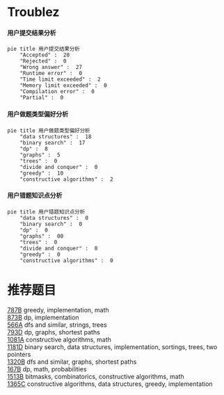 # Troublez

<!-- tabs:start -->



#### **用户提交结果分析**

```mermaid
pie title 用户提交结果分析
    "Accepted" :  20
    "Rejected" :  0
    "Wrong answer" :  27
    "Runtime error" :  0
    "Time limit exceeded" :  2
    "Memory limit exceeded" :  0
    "Compilation error" :  0
    "Partial" :  0
```

#### **用户做题类型偏好分析**

```mermaid
pie title 用户做题类型偏好分析
    "data structures" :  18
    "binary search" :  17
    "dp" :  8
    "graphs" :  5
    "trees" :  0
    "divide and conquer" :  0
    "greedy" :  10
    "constructive algorithms" :  2
```
#### **用户错题知识点分析**

```mermaid
pie title 用户错题知识点分析
    "data structures" :  0
    "binary search" :  0
    "dp" :  0
    "graphs" :  00
    "trees" :  0
    "divide and conquer" :  0
    "greedy" :  0
    "constructive algorithms" :  0
```



<!-- tabs:end -->
# 推荐题目
[787B](https://codeforces.com/contest/787/problem/B)		greedy,
                        implementation,
                        math		  
[873B](https://codeforces.com/contest/873/problem/B)		dp,
                        implementation		  
[566A](https://codeforces.com/contest/566/problem/A)		dfs and similar,
                        strings,
                        trees		  
[793D](https://codeforces.com/contest/793/problem/D)		dp,
                        graphs,
                        shortest paths		  
[1081A](https://codeforces.com/contest/1081/problem/A)		constructive algorithms,
                        math		  
[1181D](https://codeforces.com/contest/1181/problem/D)		binary search,
                        data structures,
                        implementation,
                        sortings,
                        trees,
                        two pointers		  
[1320B](https://codeforces.com/contest/1320/problem/B)		dfs and similar,
                        graphs,
                        shortest paths		  
[167B](https://codeforces.com/contest/167/problem/B)		dp,
                        math,
                        probabilities		  
[1513B](https://codeforces.com/contest/1513/problem/B)		bitmasks,
                        combinatorics,
                        constructive algorithms,
                        math		  
[1365C](https://codeforces.com/contest/1365/problem/C)		constructive algorithms,
                        data structures,
                        greedy,
                        implementation		  
